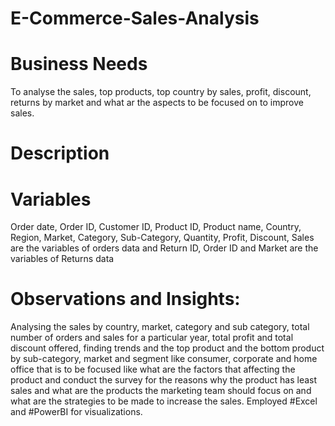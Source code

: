 # E-Commerce-Sales-Analysis
# Business Needs
 To analyse the sales, top products, top country by sales, profit, discount, returns by market and what ar the aspects to be focused on to improve sales.
 # Description
 # Variables
 Order date, Order ID, Customer ID, Product ID, Product name, Country, Region, Market, Category, Sub-Category, Quantity, Profit, Discount, Sales are the variables of orders data and Return ID, Order ID and Market are the variables of Returns data
 # Observations and Insights:
 Analysing the sales by country, market, category and sub category, total number of orders and sales for a particular year, total profit and total discount offered, finding trends and the top product and the bottom product by sub-category, market and segment like consumer, corporate and home office that is to be focused like what are the factors that affecting the product and conduct the survey for the reasons why the product has least sales and what are the products the marketing team should focus on and what are the strategies to be made to increase the sales.
 Employed #Excel and #PowerBI for visualizations.


